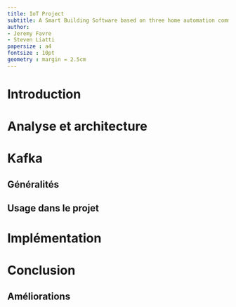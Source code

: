 ```yaml
---
title: IoT Project
subtitle: A Smart Building Software based on three home automation communication protocols (KNX, ZWAVE, BLE and Kafka)
author:
- Jeremy Favre
- Steven Liatti
papersize : a4
fontsize : 10pt
geometry : margin = 2.5cm
---
```


# Introduction

# Analyse et architecture

# Kafka
## Généralités
## Usage dans le projet

# Implémentation

# Conclusion
## Améliorations
## 
